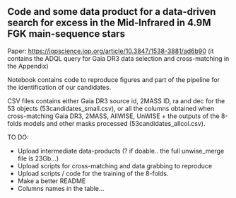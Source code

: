 # 

## Code and some data product for a data-driven search for excess in the Mid-Infrared in 4.9M FGK main-sequence stars 

Paper: https://iopscience.iop.org/article/10.3847/1538-3881/ad6b90 (it contains the ADQL query for Gaia DR3 data selection and cross-matching in the Appendix) 

Notebook contains code to reproduce figures and part of the pipeline for the identification of our candidates.

CSV files contains either Gaia DR3 source id, 2MASS ID, ra and dec for the 53 objects (53candidates_small.csv), or all the columns obtained when cross-matching Gaia DR3, 2MASS, AllWISE, UnWISE + the outputs of the 8-folds models and other masks processed (53candidates_allcol.csv). 



TO DO: 
* Upload intermediate data-products (? if doable.. the full unwise_merge file is 23Gb...)
* Upload scripts for cross-matching and data grabbing to reproduce
* Upload scripts / code for the training of the 8-folds.
* Make a better README
* Columns names in the table...

  
